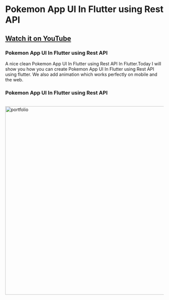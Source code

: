 # Pokemon App UI In Flutter using Rest API

## [Watch it on YouTube](https://youtu.be/9MXm-QO5OXg)

### Pokemon App UI In Flutter using Rest API

A nice clean Pokemon App UI In Flutter using Rest API In Flutter.Today I will show you how you can create Pokemon App UI In Flutter using Rest API using flutter. We also add animation which works perfectly on mobile and the web.

### Pokemon App UI In Flutter using Rest API

<br>
<img src="https://user-images.githubusercontent.com/65107679/131504393-809d0565-3405-4bbb-93ee-59e4e348698a.png" alt="portfolio" width="600">
